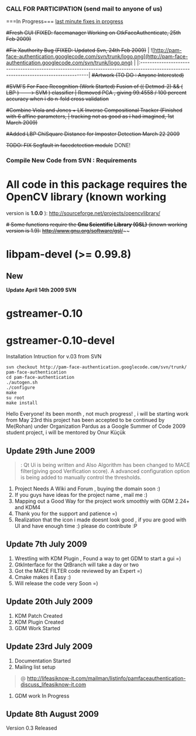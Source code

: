 ### CALL FOR PARTICIPATION (send mail to anyone of us) ###


===In Progress=== [last minute fixes in progress ](.md)

~~#Fresh GUI (FIXED: facemanager Working on GtkFaceAuthenticate, 25th Feb 2009)~~

~~#Fix Xauthority Bug (FIXED: Updated Svn, 24th Feb 2009)~~
| ![http://pam-face-authentication.googlecode.com/svn/trunk/logo.png](http://pam-face-authentication.googlecode.com/svn/trunk/logo.png) |
|:--------------------------------------------------------------------------------------------------------------------------------------|
~~#Artwork  (TO DO : Anyone Interested)~~

~~#SVM'S For Face Recognition (Work Started)
Fusion of
(( Dctmod-2)   && ( LBP )  ---> SVM ) classifier | Removed PCA , giving 99.4558 / 100 percent accuracy  when i do n-fold cross validation~~

~~#Combine Viola and Jones + LK Inverse Compositional Tracker (Finished with 6 affine parameters, | tracking not as good as i had imagined, 1st March 2009)~~

~~#Added LBP ChiSquare Distance for Imposter Detection March 22 2009~~

~~TODO: FIX Segfault in facedetection module~~ DONE!


### Compile New Code from SVN : Requirements ###
# All code in this package requires the **OpenCV library** (known working
version is **1.0.0** ):
http://sourceforge.net/projects/opencvlibrary/

~~# Some functions require the **Gnu Scientific Library (GSL)** (known working
version is 1.9):~~
~~http://www.gnu.org/software/gsl/~~~~


# **libpam-devel** (>= 0.99.8)
## New ##
**Update April 14th 2009 SVN**
# **gstreamer-0.10**
# **gstreamer-0.10-devel**

Installation Intruction for v.03 from SVN
```
svn checkout http://pam-face-authentication.googlecode.com/svn/trunk/ pam-face-authentication
cd pam-face-authentication
./autogen.sh
./configure
make
su root
make install
```

Hello Everyone!
its been month , not much progress! , i will be starting work from May 23rd
this project has been accepted to be continued by Me(Rohan) under Organization Pardus as a Google Summer of Code 2009  student project, i will be mentored by Onur Küçük

## **Update 29th June 2009** ##
> : Qt Ui is being written and Also Algorithm has been changed to MACE filter(giving good Verification score). A advanced configuration option is being added to manually control the thresholds.

  1. Project Needs A Wiki and Forum , buying the domain soon :)
  1. If you guys have ideas for the project name , mail me :)
  1. Mapping out a Good Way for the project work smoothly with GDM 2.24+ and KDM4
  1. Thank you for the support and patience =)
  1. Realization that the icon i made doesnt look good , if you are good with UI and have enough time :) please do contribute :P

## **Update 7th July 2009** ##
  1. Wrestling with KDM Plugin , Found a way to get GDM to start a gui =)
  1. GtkInterface for the QtBranch will take a day or two
  1. Got the MACE FILTER code reviewed by an Expert =)
  1. Cmake makes it Easy :)
  1. Will release the code very Soon =)


## **Update 20th July 2009** ##
  1. KDM Patch Created
  1. KDM Plugin Created
  1. GDM Work Started

## Update 23rd July 2009 ##
  1. Documentation Started
  1. Mailing list setup
> @ http://lifeasiknow-it.com/mailman/listinfo/pamfaceauthentication-discuss_lifeasiknow-it.com
  1. GDM work In Progress


## Update 8th August 2009 ##
Version 0.3 Released